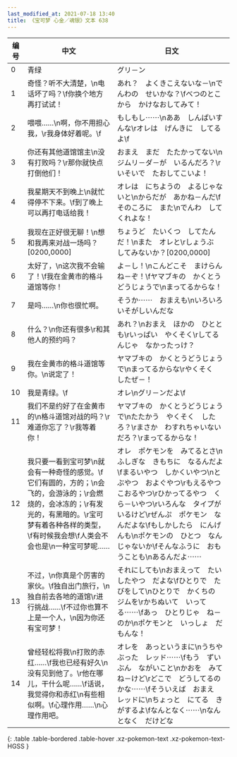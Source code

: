 ```yaml
---
last_modified_at: 2021-07-18 13:40
title: 《宝可梦 心金／魂银》文本 638
---
```

| 编号 | 中文 | 日文 |
| ---- | ---- | ---- |
| 0 | 青绿 | グリ－ン |
| 1 | 奇怪？听不大清楚，\n电话坏了吗？\f你换个地方再打试试！ | あれ？　よくきこえないな－\nでんわの　せいかな？\fべつのとこから　かけなおしてみて！ |
| 2 | 喂喂……\n啊，你不用担心我，\r我身体好着呢。\f | もしもし⋯⋯\nああ　しんぱいすんな\rオレは　げんきに　してるよ\f |
| 3 | 你还有其他道馆馆主\n没有打败吗？\r那你就快点打倒他们！ | おまえ　まだ　たたかってない\nジムリ－ダ－が　いるんだろ？\rいそいで　たおしてこいよ！ |
| 4 | 我星期天不到晚上\n就忙得停不下来。\f到了晚上可以再打电话给我！ | オレは　にちようの　よるじゃないと\nからだが　あかね－んだ\fそのころに　また\nでんわ　してくれよな！ |
| 5 | 我现在正好很无聊！\n想和我再来对战一场吗？[0200,0000] | ちょうど　たいくつ　してたんだ！\nまた　オレと\rしょうぶ　してみないか？[0200,0000] |
| 6 | 太好了，\n这次我不会输了！\f我在金黄市的格斗道馆等你！ | よ－し！\nこんどこそ　まけらんね－ぞ！\fヤマブキの　かくとうどうじょうで\nまってるからな！ |
| 7 | 是吗……\n你也很忙啊。 | そうか⋯⋯　おまえも\nいろいろ　いそがしいんだな |
| 8 | 什么？\n你还有很多\r和其他人的预约吗？ | あれ？\nおまえ　ほかの　ひととも\rいっぱい　やくそく\rしてるんじゃ　なかったっけ？ |
| 9 | 我在金黄市的格斗道馆等你。\n说定了！ | ヤマブキの　かくとうどうじょうで\nまってるからな\rやくそく　したぜ－！ |
| 10 | 我是青绿。\f | オレ\nグリ－ンだよ\f |
| 11 | 我们不是约好了在金黄市的\n格斗道馆对战的吗？\r难道你忘了？\r我等着你！ | ヤマブキの　かくとうどうじょうで\nたたかう　やくそく　したろ？\rまさか　わすれちゃいないだろ？\rまってるからな！ |
| 12 | 我只要一看到宝可梦\n就会有一种奇怪的感觉。\f它们有圆的，方的；\n会飞的，会游泳的；\r会燃烧的，会冰冻的；\r有发光的，有黑暗的。\r宝可梦有着各种各样的类型，\f有时候我会想\f人类会不会也是\n一种宝可梦呢…… | オレ　ポケモンを　みてるとさ\nふしぎな　きもちに　なるんだよ\fまるいやつ　しかくいやつ\nとぶやつ　およぐやつ\rもえるやつ　こおるやつ\rひかってるやつ　くら－いやつ\rいろんな　タイプが　いるけど\rぜんぷ　ポケモン　なんだよな\fもしかしたら　にんげんも\nポケモンの　ひとつ　なんじゃないか\fそんなふうに　おもうことも\nあるんだよ⋯⋯ |
| 13 | 不过，\n你真是个厉害的家伙。\f独自出门旅行，\n独自前去各地的道馆\r进行挑战……\f不过你也算不上是一个人，\n因为你还有宝可梦！ | それにしても\nおまえって　たいしたやつ　だよな\fひとりで　たびをして\nひとりで　かくちの　ジムを\rかちぬいて　いってる⋯⋯\fあっ　ひとりじゃ　ね－のか\nポケモンと　いっしょ　だもんな！ |
| 14 | 曾经轻松将我\n打败的赤红……\f我也已经有好久\n没有见到他了。\r他在哪儿，干什么呢……\f话说，我觉得你和赤红\n有些相似啊。\f心理作用……\n心理作用吧。 | オレを　あっというまに\nうちやぶった　レッド⋯⋯\fもう　ずいぶん　ながいこと\nかおを　みてね－けど\rどこで　どうしてるのかな⋯⋯\fそういえば　おまえ　レッドに\nちょっと　にてる　きがするよ\fなんとなく⋯⋯\nなんとなく　だけどな |
{: .table .table-bordered .table-hover .xz-pokemon-text .xz-pokemon-text-HGSS }